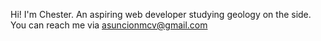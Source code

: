 Hi! I'm Chester. An aspiring web developer studying geology on the side. <br>
You can reach me via asuncionmcv@gmail.com
